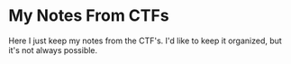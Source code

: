 # My Notes From CTFs

Here I just keep my notes from the CTF's. I'd like to keep it organized, but it's not always possible.
